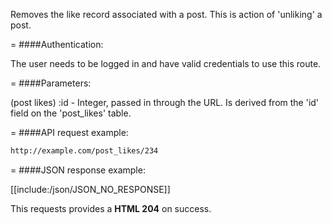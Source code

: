 <!-- --- title: DELETE /post_likes/:id -->

Removes the like record associated with a post. This is action of 'unliking' a post.

=
####Authentication:

The user needs to be logged in and have valid credentials to use this route.

=
####Parameters:

(post likes) :id - Integer, passed in through the URL. Is derived from the 'id' field on the 'post_likes' table.

=
####API request example:
```html
http://example.com/post_likes/234
```

=
####JSON response example:

[[include:/json/JSON_NO_RESPONSE]]

This requests provides a <strong>HTML 204</strong> on success.